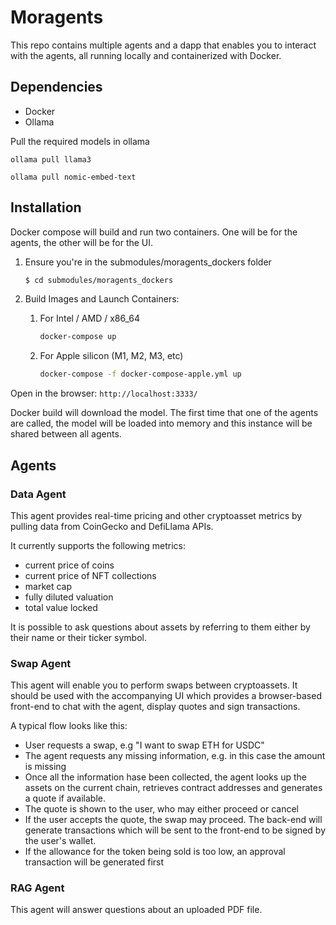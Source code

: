 # Moragents 

This repo contains multiple agents and a dapp that enables you to interact with the agents, all running locally and containerized with Docker.



## Dependencies 

* Docker
* Ollama

Pull the required models in ollama

```ollama pull llama3```

```ollama pull nomic-embed-text```


## Installation

Docker compose will build and run two containers.  One will be for the agents, the other will be for the UI. 

1. Ensure you're in the submodules/moragents_dockers folder
    ```sh
    $ cd submodules/moragents_dockers
    ```

2. Build Images and Launch Containers:
   1. For Intel / AMD / x86_64  
        ```sh 
        docker-compose up
        ```
   2. For Apple silicon (M1, M2, M3, etc)
        ```sh
        docker-compose -f docker-compose-apple.yml up
        ```

Open in the browser: ```http://localhost:3333/```

Docker build will download the model.  The first time that one of the agents are called, the model will be loaded into memory and this instance will be shared between all agents.

## Agents

### Data Agent

This agent provides real-time pricing and other cryptoasset metrics by pulling data from CoinGecko and DefiLlama APIs.

It currently supports the following metrics:

- current price of coins
- current price of NFT collections
- market cap
- fully diluted valuation
- total value locked

It is possible to ask questions about assets by referring to them either by their name or their ticker symbol.

### Swap Agent
This agent will enable you to perform swaps between cryptoassets. It should be used with the accompanying UI which provides a browser-based front-end to chat with the agent, display quotes and sign transactions.

A typical flow looks like this:

- User requests a swap, e.g "I want to swap ETH for USDC"
- The agent requests any missing information, e.g. in this case the amount is missing
- Once all the information hase been collected, the agent looks up the assets on the current chain, retrieves contract addresses and generates a quote if available.
- The quote is shown to the user, who may either proceed or cancel
- If the user accepts the quote, the swap may proceed.  The back-end will generate transactions which will be sent to the front-end to be signed by the user's wallet.
- If the allowance for the token being sold is too low, an approval transaction will be generated first

### RAG Agent

This agent will answer questions about an uploaded PDF file. 
